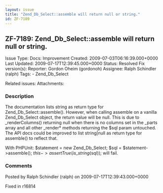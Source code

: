 ```yaml
---
layout: issue
title: "Zend_Db_Select::assemble will return null or string."
id: ZF-7189
---
```


ZF-7189: Zend\_Db\_Select::assemble will return null or string.
---------------------------------------------------------------

 Issue Type: Docs: Improvement Created: 2009-07-03T06:16:39.000+0000 Last Updated: 2009-07-17T12:39:45.000+0000 Status: Resolved Fix version(s): 
 Reporter:  Gordon Oheim (gordonoh)  Assignee:  Ralph Schindler (ralph)  Tags: - Zend\_Db\_Select
 
 Related issues: 
 Attachments: 
### Description

The documentation lists string as return type for Zend\_Db\_Select::assemble(). However, when calling assemble on a vanilla Zend\_Db\_Select object, the return value will be null. This is due to \_renderColumns() returning null when there is no columns set in the \_parts array and all other \_render\* methods returning the $sql param untouched. The API docs could be improved to list string|null as return type for assemble() to reflect that.

With PHPUnit: $statement = new Zend\_Db\_Select; $sql = $statement->assemble(); $this->assertTrue(is\_string($sql)); will fail.

 

 

### Comments

Posted by Ralph Schindler (ralph) on 2009-07-17T12:39:43.000+0000

Fixed in r16814

 

 